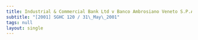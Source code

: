 ```yaml
---
title: Industrial & Commercial Bank Ltd v Banco Ambrosiano Veneto S.P.A.
subtitle: "[2001] SGHC 120 / 31\_May\_2001"
tags: null
layout: single
---
```


